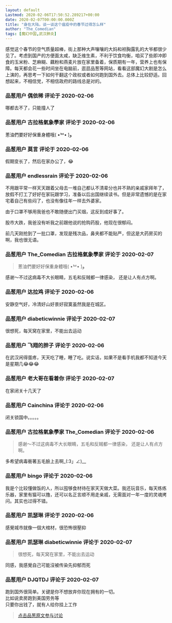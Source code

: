 ```yaml
---
layout: default
Lastmod: 2020-02-06T17:50:52.289217+00:00
date: 2020-02-07T00:00:00.000Z
title: "身在大陆，谈一谈这个瘟疫中的春节过得怎么样"
author: "The_Comedian"
tags: [魔幻中国,武汉肺炎]
---
```


感觉这个春节的空气质量超棒，街上那种大声嚷嚷的大妈和袒胸露乳的大爷都很少见了。考虑到国产的方便面太咸，缺乏维生素，不利于饮食均衡，咱买了些即冲即食的玉米粉、芝麻糊、藕粉和燕麦片放在家里备着，保质期有一年，营养上也有保障。每天都会花一些时间坐在电脑前，逛逛品葱等网站，看看这部魔幻大剧是怎么上演的，再思考一下如何干翻这个政权或者如何跑到国外去。总体上比较舒适。回想起来，不相信党，不相信政府的路线总是对的。

            
### 品葱用户 **偶依稀** 评论于 2020-02-06
        
哪都去不了，只能撞人了
        


            
### 品葱用户 **古拉格氣象學家** 评论于 2020-02-06
        
蔥油們要好好保重身體哦( •̀ᄇ• ́)ﻭ
        


            
### 品葱用户 **莫言** 评论于 2020-02-06
        
假期变长了，然后在家办公了，😂
        


            
### 品葱用户 **endlessrain** 评论于 2020-02-06
        
不用跟平常一样天天跟着父母去一堆自己都认不清辈分也并不熟的亲戚家拜年了，放假不打工了好好在家玩跟学习，准备以后出国继续读书。但是非常遗憾的是在家宅着自己有些闷了，也没有像往年一样去外婆家。  
  
由于口罩不够用我爸也不敢随便出门买烟，这反到成好事了。  
  
股市大跌，我爸没有听我之前跟他说的抢购药股，他现在很郁闷。  
  
前几天刚抢到了一批口罩，发现是残次品，鼻夹都不能贴严，但这是大药房买的啊，我也很无语。
        


            
### 品葱用户 **The_Comedian 古拉格氣象學家** 评论于 2020-02-07
        
> 蔥油們要好好保重身體哦( •̀ᄇ• ́)ﻭ

  
感谢～不过这病毒不大长眼睛，五毛和反贼都一律感染， 还是让人有点方啊。
        


            
### 品葱用户 **达拉鸡** 评论于 2020-02-06
        
安静空气好，冷清好山好景好寂寞虽然我是在城区。
        


            
### 品葱用户 **diabeticwinnie** 评论于 2020-02-07
        
很想死，每天窝在家里，不能出去运动
        


            
### 品葱用户 **飞翔的胖子** 评论于 2020-02-06
        
在武汉闲得蛋疼，天天吃了睡，睡了吃。说实话，如果不是看手机我都不知道今天是星期几😂😂😂
        


            
### 品葱用户 **老大哥在看着你** 评论于 2020-02-07
        
在家闭关十几天了
        


            
### 品葱用户 **Cainchina** 评论于 2020-02-06
        
闭关锁国中。。。。。
        


            
### 品葱用户 **古拉格氣象學家 The_Comedian** 评论于 2020-02-06
        
> 感谢～不过这病毒不大长眼睛，五毛和反贼都一律感染， 还是让人有点方啊。

  
  
多希望病毒衝著五毛臉上去啊\_(:3」∠)\_\_
        


            
### 品葱用户 **bingo** 评论于 2020-02-06
        
我是个比较懂做饭的人，所以囤够食材待在家天天做大菜。我还玩音乐，每天练练乐器，家里有猫可以撸，还可以名正言顺不用走亲戚，无需面对一年一度的灵魂拷问。其实也过得不错。
        


            
### 品葱用户 **凯瑟琳** 评论于 2020-02-06
        
感覺城市就像一個大棺材，很恐怖很壓抑
        


            
### 品葱用户 **凯瑟琳 diabeticwinnie** 评论于 2020-02-07
        
> 很想死，每天窝在家里，不能出去运动

  
同感，我感覺自己可能沒被传染先抑郁而死
        


            
### 品葱用户 **DJQTDJ** 评论于 2020-02-07
        
跑到国外很简单。关键是你不想放弃你现在拥有的一切。  
比如说卖房跑到美国劳务等  
只要你出钱了，就有人给你挂上工作
        






> [点击品葱原文参与讨论](https://pincong.rocks/article/13882)


